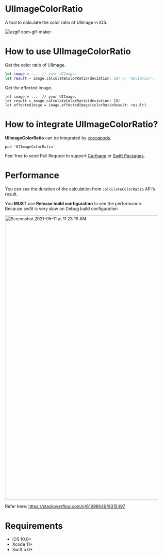 # UIImageColorRatio

A tool to calculate the color ratio of UIImage in iOS.

![ezgif com-gif-maker](https://user-images.githubusercontent.com/5275802/117752368-39fa6500-b249-11eb-83ae-9e797abdea7f.gif)


# How to use UIImageColorRatio

Get the color ratio of UIImage.

```swift
let image = ...  // your UIImage.
let result = image.calculateColorRatio(deviation: 10) // "deviation": The deviation on pixels, It's from 0 to 255. Bigger deviation means less kind of colors.
```

Get the effected image.

```
let image = ...  // your UIImage.
let result = image.calculateColorRatio(deviation: 10)
let effectedImage = image.effectedImage(colorRatioResult: result)
```


# How to integrate UIImageColorRatio?

**UIImageColorRatio** can be integrated by [cocoapods](https://cocoapods.org/). 

```
pod 'UIImageColorRatio'
```

Feel free to send Pull Request to support [Carthage](https://github.com/Carthage/Carthage) or [Swift Packages](https://developer.apple.com/documentation/swift_packages).

# Performance

You can see the duration of the calculation from `calculateColorRatio` API's result.

You **MUST** use **Release build configuration** to see the performance. Because swfit is very slow on Debug build configuration. 

<img width="935" alt="Screenshot 2021-05-11 at 11 23 19 AM" src="https://user-images.githubusercontent.com/5275802/117753620-60210480-b24b-11eb-9b5b-2246ccf1f6c6.png">

Refer here: https://stackoverflow.com/q/61998649/9315497
  

# Requirements

- iOS 10.0+
- Xcode 11+
- Swift 5.0+
